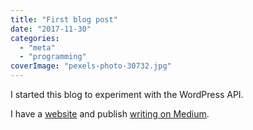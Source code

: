 ```yaml
---
title: "First blog post"
date: "2017-11-30"
categories: 
  - "meta"
  - "programming"
coverImage: "pexels-photo-30732.jpg"
---
```


I started this blog to experiment with the WordPress API.

I have a [website](http://jasonsackey.com/) and publish [writing on Medium](https://medium.com/@jason.sackey/).
